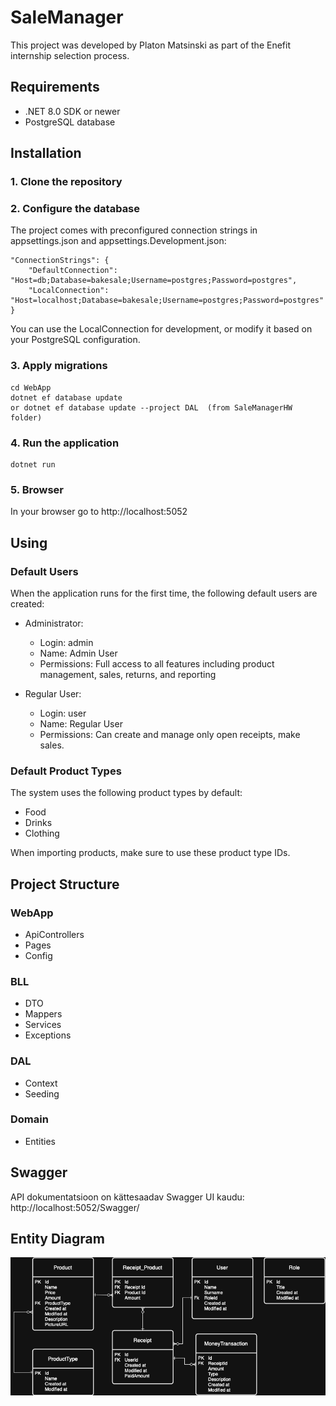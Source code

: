 # SaleManager
This project was developed by Platon Matsinski as part of the Enefit internship selection process.

## Requirements

- .NET 8.0 SDK or newer
- PostgreSQL database

## Installation
### 1. Clone the repository
### 2. Configure the database
The project comes with preconfigured connection strings in appsettings.json and appsettings.Development.json:

    "ConnectionStrings": {
        "DefaultConnection": "Host=db;Database=bakesale;Username=postgres;Password=postgres",
        "LocalConnection": "Host=localhost;Database=bakesale;Username=postgres;Password=postgres"
    }
You can use the LocalConnection for development, or modify it based on your PostgreSQL configuration.

### 3. Apply migrations
    cd WebApp
    dotnet ef database update
    or dotnet ef database update --project DAL  (from SaleManagerHW folder)
### 4. Run the application
    dotnet run
### 5. Browser
In your browser go to http://localhost:5052

## Using

### Default Users
When the application runs for the first time, the following default users are created:

- Administrator:
  - Login: admin
  - Name: Admin User
  - Permissions: Full access to all features including product management, sales, returns, and reporting

- Regular User:
  - Login: user
  - Name: Regular User
  - Permissions: Can create and manage only open receipts, make sales.

### Default Product Types
The system uses the following product types by default:

- Food
- Drinks
- Clothing

When importing products, make sure to use these product type IDs.

## Project Structure

### WebApp
- ApiControllers
- Pages
- Config
### BLL
- DTO
- Mappers
- Services
- Exceptions
### DAL
- Context
- Seeding
### Domain
- Entities

## Swagger
API dokumentatsioon on kättesaadav Swagger UI kaudu:
  http://localhost:5052/Swagger/

## Entity Diagram

![ERD](Seller.drawio.png)
